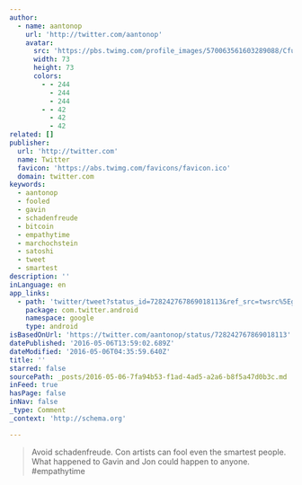 ```yaml
---
author:
  - name: aantonop
    url: 'http://twitter.com/aantonop'
    avatar:
      src: 'https://pbs.twimg.com/profile_images/570063561603289088/CfuQCX0Y_bigger.png'
      width: 73
      height: 73
      colors:
        - - 244
          - 244
          - 244
        - - 42
          - 42
          - 42
related: []
publisher:
  url: 'http://twitter.com'
  name: Twitter
  favicon: 'https://abs.twimg.com/favicons/favicon.ico'
  domain: twitter.com
keywords:
  - aantonop
  - fooled
  - gavin
  - schadenfreude
  - bitcoin
  - empathytime
  - marchochstein
  - satoshi
  - tweet
  - smartest
description: ''
inLanguage: en
app_links:
  - path: 'twitter/tweet?status_id=728242767869018113&ref_src=twsrc%5Egoogle%7Ctwcamp%5Eandroidseo%7Ctwgr%5Estatus%7Ctwterm%5E728242767869018113'
    package: com.twitter.android
    namespace: google
    type: android
isBasedOnUrl: 'https://twitter.com/aantonop/status/728242767869018113'
datePublished: '2016-05-06T13:59:02.689Z'
dateModified: '2016-05-06T04:35:59.640Z'
title: ''
starred: false
sourcePath: _posts/2016-05-06-7fa94b53-f1ad-4ad5-a2a6-b8f5a47d0b3c.md
inFeed: true
hasPage: false
inNav: false
_type: Comment
_context: 'http://schema.org'

---
```

> Avoid schadenfreude. Con artists can fool even the smartest people. What happened to Gavin and Jon could happen to anyone. \#empathytime
